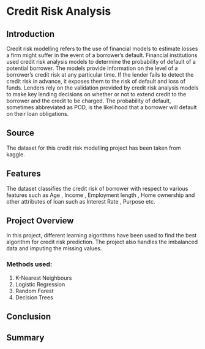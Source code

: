 # Credit Risk Analysis

## Introduction
Credit risk modelling refers to the use of financial models to estimate losses a firm might suffer in the event of a borrower’s default. Financial institutions used credit risk analysis models to determine the probability of default of a potential borrower. The models provide information on the level of a borrower’s credit risk at any particular time. If the lender fails to detect the credit risk in advance, it exposes them to the risk of default and loss of funds. Lenders rely on the validation provided by credit risk analysis models to make key lending decisions on whether or not to extend credit to the borrower and the credit to be charged.
The probability of default, sometimes abbreviated as POD, is the likelihood that a borrower will default on their loan obligations.

## Source
The dataset for this credit risk modelling project has been taken from kaggle.

## Features 
The dataset classifies the credit risk of borrower with respect to various features such as Age , Income , Employment length , Home ownership and other attributes of loan such as Interest Rate , Purpose etc.
## Project Overview
In this project, different learning algorithms have been used to find the best algorithm for credit risk prediction. The project also handles the imbalanced data and imputing the missing values.
 
 ### Methods used:
 
 1. K-Nearest Neighbours 
 2. Logistic Regression
 3. Random Forest
 4. Decision Trees
 
 ## Conclusion
 
 ## Summary

